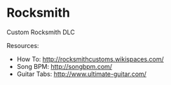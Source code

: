 Rocksmith
=========

Custom Rocksmith DLC

Resources:

* How To: http://rocksmithcustoms.wikispaces.com/
* Song BPM: http://songbpm.com/
* Guitar Tabs: http://www.ultimate-guitar.com/